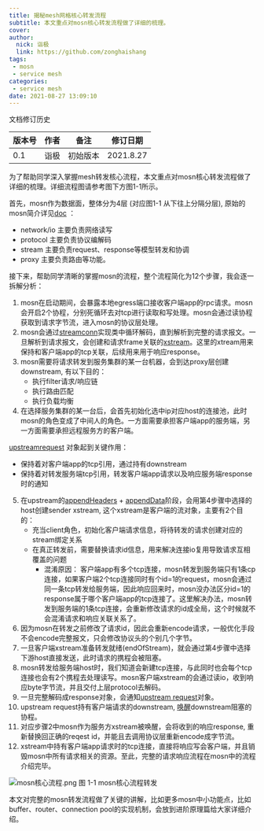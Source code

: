 ```yaml
---
title: 揭秘mesh网格核心转发流程
subtitle: 本文重点对mosn核心转发流程做了详细的梳理。
cover: 
author: 
  nick: 诣极
  link: https://github.com/zonghaishang
tags:
 - mosn
 - service mesh
categories:
 - service mesh
date: 2021-08-27 13:09:10
---
```


文档修订历史

| 版本号 | 作者 | 备注 | 修订日期 |
| --- | --- | --- | --- |
| 0.1 | 诣极 | 初始版本 | 2021.8.27 |



为了帮助同学深入掌握mesh转发核心流程，本文重点对mosn核心转发流程做了详细的梳理。详细流程图请参考图下方图1-1所示。


首先，mosn作为数据面，整体分为4层 (对应图1-1 从下往上分隔分层), 原始的mosn简介详见[doc](https://github.com/mosn/mosn/blob/0.1.0/docs/design/README.md) ：

- network/io 主要负责网络读写
- protocol 主要负责协议编解码
- stream 主要负责request、response等模型转发和协调
- proxy 主要负责路由等功能。


接下来，帮助同学清晰的掌握mosn的流程，整个流程简化为12个步骤，我会逐一拆解分析：



1. mosn在启动期间，会暴露本地egress端口接收客户端app的rpc请求。mosn会开启2个协程，分别死循环去对tcp进行读取和写处理。mosn会通过读协程获取到请求字节流，进入mosn的协议层处理。
1. mosn会通过[streamconn](https://github.com/mosn/mosn/blob/d1e857f3dc0d4c6dfc8d17189d2300b7e0cfac78/pkg/stream/xprotocol/conn.go#L162)实现类中循环解码，直到解析到完整的请求报文。一旦解析到请求报文，会创建和请求frame关联的[xstream](https://github.com/mosn/mosn/blob/d1e857f3dc0d4c6dfc8d17189d2300b7e0cfac78/pkg/stream/xprotocol/conn.go#L304)。这里的xtream用来保持和客户端app的tcp关联，后续用来用于响应response。
1. mosn需要将请求转发到服务集群的某一台机器，会到达proxy层创建downstream, 有以下目的：
   - 执行filter请求/响应链
   - 执行路由匹配
   - 执行负载均衡
4. 在选择服务集群的某一台后，会首先初始化选中ip对应host的连接池，此时mosn的角色变成了中间人的角色。一方面需要承担客户端app的服务端，另一方面需要承担远程服务方的客户端。

[upstreamrequest](https://github.com/mosn/mosn/blob/18e28b5fb9aa7a634736eb20ac321dc86e915067/pkg/proxy/downstream.go#L866) 对象起到关键作用：

   - 保持着对客户端app的tcp引用，通过持有downstream
   - 保持着对转发服务端tcp引用，转发客户端app请求以及响应服务端response时的通知
5. 在upstream的[appendHeaders](https://github.com/mosn/mosn/blob/18e28b5fb9aa7a634736eb20ac321dc86e915067/pkg/proxy/upstream.go#L177) + [appendData](https://github.com/mosn/mosn/blob/18e28b5fb9aa7a634736eb20ac321dc86e915067/pkg/proxy/downstream.go#L903)阶段，会用第4步骤中选择的host创建sender xstream, 这个xstream是客户端的流对象，主要有2个目的：
   - 充当client角色，初始化客户端请求信息，将待转发的请求创建对应的stream绑定关系
   - 在真正转发前，需要替换请求id信息，用来解决连接io复用导致请求互相覆盖的问题
      - 混淆原因： 客户端app有多个tcp连接，mosn转发到服务端只有1条cp连接，如果客户端2个tcp连接同时有个id=1的request，mosn会通过同一条tcp转发给服务端，因此响应回来时，mosn没办法区分id=1的response属于哪个客户端app的tcp连接了。这里解决办法，mosn转发到服务端的1条tcp连接，会重新修改请求的id成全局，这个时候就不会混淆请求和响应关联关系了。
6. 因为mosn在转发之前修改了请求id，因此会重新encode请求，一般优化手段不会encode完整报文，只会修改协议头的个别几个字节。
6. 一旦客户端xstream准备转发就绪(endOfStream)，就会通过第4步骤中选择下游host直接发送，此时请求的携程会被阻塞。
6. mosn转发给服务端host时，我们知道会新建tcp连接，与此同时也会每个tcp连接也会有2个携程去处理读写。mosn客户端xstream的会通过读io，收到响应byte字节流，并且交付上层protocol去解码。
6. 一旦完整解码成response对象，会通知[upstream request](https://github.com/mosn/mosn/blob/d1e857f3dc0d4c6dfc8d17189d2300b7e0cfac78/pkg/stream/xprotocol/conn.go#L371)对象。
6. upstream request持有客户端请求的downstream, [唤醒](https://github.com/mosn/mosn/blob/18e28b5fb9aa7a634736eb20ac321dc86e915067/pkg/proxy/upstream.go#L124)downstream阻塞的协程。
6. 对应步骤2中mosn作为服务方xstream被唤醒，会将收到的响应response, 重新替换回正确的reqest id，并能且去调用协议层重新encode成字节流。
6. xstream中持有客户端app请求时的tcp连接，直接将响应写会客户端，并且销毁mosn中所有请求相关的资源。至此，完整的请求响应流程在mosn中的流程介绍完毕。

![mosn核心流程.png](https://zonghaishang.github.io/images/mosn核心流程.png)
图 1-1 mosn核心流程转发

本文对完整的mosn转发流程做了关键的讲解，比如更多mosn中小功能点，比如buffer、router、connection pool的实现机制，会放到进阶原理篇给大家详细介绍。

